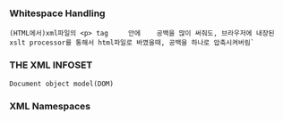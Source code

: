 ### Whitespace Handling
    (HTML에서)xml파일의 <p> tag     안에    공백을 많이 써줘도, 브라우저에 내장된 xslt processor를 통해서 html파일로 바꼈을때, 공백을 하나로 압축시켜버림` 

### THE XML INFOSET
    Document object model(DOM)
    
### XML Namespaces

